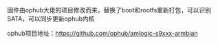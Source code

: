 固件由ophub大佬的项目修改而来，替换了boot和rootfs重新打包，可以识别SATA，可以同步更新ophub内核

ophub项目地址：https://github.com/ophub/amlogic-s9xxx-armbian
